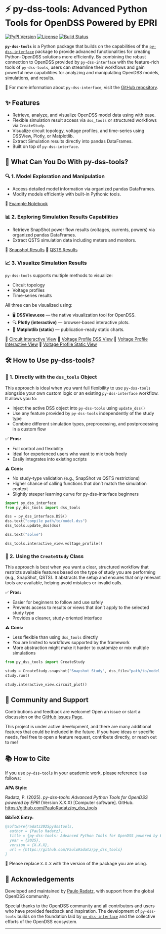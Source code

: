 # ⚡ py-dss-tools: Advanced Python Tools for OpenDSS Powered by EPRI

[![PyPI Version](https://img.shields.io/pypi/v/py-dss-tools.svg)](https://pypi.org/project/py-dss-tools/)
[![License](https://img.shields.io/github/license/PauloRadatz/py_dss_tools)](https://github.com/PauloRadatz/py_dss_tools/blob/master/LICENSE)
[![Build Status](https://img.shields.io/github/actions/workflow/status/PauloRadatz/py_dss_tools/python-app.yml)](https://github.com/PauloRadatz/py_dss_tools/actions)

**`py-dss-tools`** is a Python package that builds on the capabilities of the [`py-dss-interface`](https://github.com/PauloRadatz/py_dss_interface) package to provide advanced functionalities for creating Python-OpenDSS solutions more efficiently. By combining the robust connection to OpenDSS provided by `py-dss-interface` with the feature-rich tools of `py-dss-tools`, users can streamline their workflows and gain powerful new capabilities for analyzing and manipulating OpenDSS models, simulations, and results.

🔗 For more information about `py-dss-interface`, visit the [GitHub repository](https://github.com/PauloRadatz/py_dss_interface).

## ✨ Features

- Retrieve, analyze, and visualize OpenDSS model data using with ease.
- Flexible simulation result access via `dss_tools` or structured workflows via `CreateStudy`.
- Visualize circuit topology, voltage profiles, and time-series using DSSView, Plotly, or Matplotlib.
- Extract Simulation results directly into pandas DataFrames.
- Built on top of `py-dss-interface`.

## 🚀 What Can You Do With py-dss-tools?

### 🔍 1. Model Exploration and Manipulation

- Access detailed model information via organized pandas DataFrames.
- Modify models efficiently with built-in Pythonic tools.

📘 [Example Notebook](https://github.com/PauloRadatz/py_dss_tools/blob/master/examples/dss_tools/models.ipynb)

### 📊 2. Exploring Simulation Results Capabilities

- Retrieve SnapShot power flow results (voltages, currents, powers) via organized pandas DataFrames.
- Extract QSTS simulation data including meters and monitors.

📘 [Snapshot Results](https://github.com/PauloRadatz/py_dss_tools/blob/master/examples/dss_tools/snapshot_results.ipynb)
📘 [QSTS Results](https://github.com/PauloRadatz/py_dss_tools/blob/master/examples/dss_tools/qsts_results.ipynb)

### 📈 3. Visualize Simulation Results

`py-dss-tools` supports multiple methods to visualize:
- Circuit topology
- Voltage profiles
- Time-series results

All three can be visualized using:
- 🖥️ **DSSView.exe** — the native visualization tool for OpenDSS.
- 🔍 **Plotly (interactive)** — browser-based interactive plots.
- 🧾 **Matplotlib (static)** — publication-ready static charts.

📘 [Circuit Interactive View](https://github.com/PauloRadatz/py_dss_tools/blob/master/examples/dss_tools/circuit_interactive_view.ipynb)
📘 [Voltage Profile DSS View](https://github.com/PauloRadatz/py_dss_tools/blob/master/examples/dss_tools/voltage_profile_dss_view.ipynb)
📘 [Voltage Profile Interactive View](https://github.com/PauloRadatz/py_dss_tools/blob/master/examples/dss_tools/voltage_profile_interactive_view.ipynb)
📘 [Voltage Profile Static View](https://github.com/PauloRadatz/py_dss_tools/blob/master/examples/dss_tools/voltage_profile_static_view.ipynb)

## 🛠️ How to Use py-dss-tools?

### 🔧 1. Directly with the `dss_tools` Object

This approach is ideal when you want full flexibility to use `py-dss-tools` alongside your own custom logic or an existing `py-dss-interface` workflow. It allows you to:

- Inject the active DSS object into `py-dss-tools` using `update_dss()`
- Use any feature provided by `py-dss-tools` independently of the study type
- Combine different simulation types, preprocessing, and postprocessing in a custom flow

✅ **Pros:**
- Full control and flexibility
- Ideal for experienced users who want to mix tools freely
- Easily integrates into existing scripts

⚠️ **Cons:**
- No study-type validation (e.g., SnapShot vs QSTS restrictions)
- Higher chance of calling functions that don’t match the simulation context
- Slightly steeper learning curve for py-dss-interface beginners

```python
import py_dss_interface
from py_dss_tools import dss_tools

dss = py_dss_interface.DSS()
dss.text("compile path/to/model.dss")
dss_tools.update_dss(dss)

dss.text("solve")

dss_tools.interactive_view.voltage_profile()
```

### 🧪 2. Using the `CreateStudy` Class

This approach is best when you want a clear, structured workflow that restricts available features based on the type of study you are performing (e.g., SnapShot, QSTS). It abstracts the setup and ensures that only relevant tools are available, helping avoid mistakes or invalid calls.

✅ **Pros:**
- Easier for beginners to follow and use safely
- Prevents access to results or views that don’t apply to the selected study type
- Provides a cleaner, study-oriented interface

⚠️ **Cons:**
- Less flexible than using `dss_tools` directly
- You are limited to workflows supported by the framework
- More abstraction might make it harder to customize or mix multiple simulations

```python
from py_dss_tools import CreateStudy

study = CreateStudy.snapshot("Snapshot Study", dss_file="path/to/model.dss")
study.run()

study.interactive_view.circuit_plot()
```

## 🤝 Community and Support

Contributions and feedback are welcome! Open an issue or start a discussion on the [GitHub Issues Page](https://github.com/PauloRadatz/py_dss_tools/issues).

This project is under active development, and there are many additional features that could be included in the future. If you have ideas or specific needs, feel free to open a feature request, contribute directly, or reach out to me!

## 📚 How to Cite

If you use `py-dss-tools` in your academic work, please reference it as follows:

**APA Style:**

Radatz, P. (2025). *py-dss-tools: Advanced Python Tools for OpenDSS powered by EPRI* (Version X.X.X) [Computer software]. GitHub. https://github.com/PauloRadatz/py_dss_tools

**BibTeX Entry:**

```bibtex
@software{radatz2025pydsstools,
  author = {Paulo Radatz},
  title = {py-dss-tools: Advanced Python Tools for OpenDSS powered by EPRI},
  year = {2025},
  version = {X.X.X},
  url = {https://github.com/PauloRadatz/py_dss_tools}
}
```

📌 Please replace `X.X.X` with the version of the package you are using.


## 🙏 Acknowledgements
Developed and maintained by [Paulo Radatz](https://www.linkedin.com/in/pauloradatz/), with support from the global OpenDSS community.

Special thanks to the OpenDSS community and all contributors and users who have provided feedback and inspiration. The development of `py-dss-tools` builds on the foundation laid by [`py-dss-interface`](https://github.com/PauloRadatz/py_dss_interface) and the collective efforts of the OpenDSS ecosystem.

---

